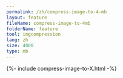 ```yaml
---
permalink: /zh/compress-image-to-4-mb
layout: feature
fileName: compress-image-to-4mb
folderName: feature
tool: imgcompression
lang: zh
size: 4000
type: mb
---
```


{%- include compress-image-to-X.html -%}
